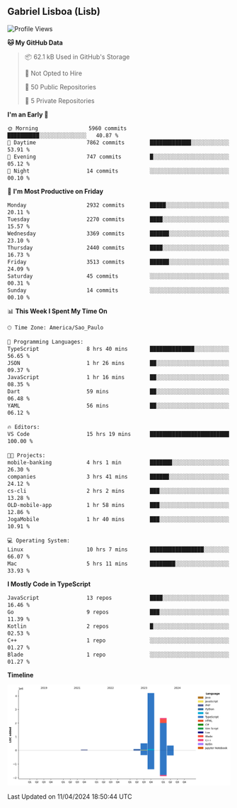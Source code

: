 ## Gabriel Lisboa (Lisb)

<!--START_SECTION:waka-->
![Profile Views](http://img.shields.io/badge/Profile%20Views-0-blue)

**🐱 My GitHub Data** 

> 📦 62.1 kB Used in GitHub's Storage 
 > 
> 🚫 Not Opted to Hire
 > 
> 📜 50 Public Repositories 
 > 
> 🔑 5 Private Repositories 
 > 
**I'm an Early 🐤** 

```text
🌞 Morning                5960 commits        ██████████░░░░░░░░░░░░░░░   40.87 % 
🌆 Daytime                7862 commits        █████████████░░░░░░░░░░░░   53.91 % 
🌃 Evening                747 commits         █░░░░░░░░░░░░░░░░░░░░░░░░   05.12 % 
🌙 Night                  14 commits          ░░░░░░░░░░░░░░░░░░░░░░░░░   00.10 % 
```
📅 **I'm Most Productive on Friday** 

```text
Monday                   2932 commits        █████░░░░░░░░░░░░░░░░░░░░   20.11 % 
Tuesday                  2270 commits        ████░░░░░░░░░░░░░░░░░░░░░   15.57 % 
Wednesday                3369 commits        ██████░░░░░░░░░░░░░░░░░░░   23.10 % 
Thursday                 2440 commits        ████░░░░░░░░░░░░░░░░░░░░░   16.73 % 
Friday                   3513 commits        ██████░░░░░░░░░░░░░░░░░░░   24.09 % 
Saturday                 45 commits          ░░░░░░░░░░░░░░░░░░░░░░░░░   00.31 % 
Sunday                   14 commits          ░░░░░░░░░░░░░░░░░░░░░░░░░   00.10 % 
```


📊 **This Week I Spent My Time On** 

```text
🕑︎ Time Zone: America/Sao_Paulo

💬 Programming Languages: 
TypeScript               8 hrs 40 mins       ██████████████░░░░░░░░░░░   56.65 % 
JSON                     1 hr 26 mins        ██░░░░░░░░░░░░░░░░░░░░░░░   09.37 % 
JavaScript               1 hr 16 mins        ██░░░░░░░░░░░░░░░░░░░░░░░   08.35 % 
Dart                     59 mins             ██░░░░░░░░░░░░░░░░░░░░░░░   06.48 % 
YAML                     56 mins             ██░░░░░░░░░░░░░░░░░░░░░░░   06.12 % 

🔥 Editors: 
VS Code                  15 hrs 19 mins      █████████████████████████   100.00 % 

🐱‍💻 Projects: 
mobile-banking           4 hrs 1 min         ███████░░░░░░░░░░░░░░░░░░   26.30 % 
companies                3 hrs 41 mins       ██████░░░░░░░░░░░░░░░░░░░   24.12 % 
cs-cli                   2 hrs 2 mins        ███░░░░░░░░░░░░░░░░░░░░░░   13.28 % 
OLD-mobile-app           1 hr 58 mins        ███░░░░░░░░░░░░░░░░░░░░░░   12.86 % 
JogaMobile               1 hr 40 mins        ███░░░░░░░░░░░░░░░░░░░░░░   10.91 % 

💻 Operating System: 
Linux                    10 hrs 7 mins       █████████████████░░░░░░░░   66.07 % 
Mac                      5 hrs 11 mins       ████████░░░░░░░░░░░░░░░░░   33.93 % 
```

**I Mostly Code in TypeScript** 

```text
JavaScript               13 repos            ████░░░░░░░░░░░░░░░░░░░░░   16.46 % 
Go                       9 repos             ███░░░░░░░░░░░░░░░░░░░░░░   11.39 % 
Kotlin                   2 repos             █░░░░░░░░░░░░░░░░░░░░░░░░   02.53 % 
C++                      1 repo              ░░░░░░░░░░░░░░░░░░░░░░░░░   01.27 % 
Blade                    1 repo              ░░░░░░░░░░░░░░░░░░░░░░░░░   01.27 % 
```



**Timeline**

![Lines of Code chart](https://raw.githubusercontent.com/tenlisboa/tenlisboa/main/assets/bar_graph.png)


 Last Updated on 11/04/2024 18:50:44 UTC
<!--END_SECTION:waka-->
